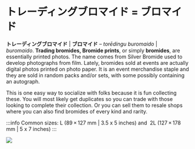 # トレーディングブロマイド = ブロマイド

**トレーディングブロマイド** | **ブロマイド** – *torēdingu buromaido* | *buromaido*. **Trading bromides, Bromide prints**, or simply **bromides**, are essentially printed photos. The name comes from Silver Bromide used to develop photographs from film. Lately, bromides sold at events are actually digital photos printed on photo paper. It is an event merchandise staple and they are sold in random packs and/or sets, with some possibly containing an autograph. 

This is one easy way to socialize with folks because it is fun collecting these. You will most likely get duplicates so you can trade with those looking to complete their collection. Or you can sell them to resale shops where you can also find bromides of every kind and rarity.

:::info
Common sizes: L (89 × 127 mm | 3.5 x 5 inches) and  2L (127 × 178 mm | 5 x 7 inches)
:::

![](/%E3%83%88%E3%83%AC%E3%83%BC%E3%83%87%E3%82%A3%E3%83%B3%E3%82%B0%E3%83%96%E3%83%AD%E3%83%9E%E3%82%A4%E3%83%89%20=%20%E3%83%96%E3%83%AD%E3%83%9E%E3%82%A4%E3%83%89/1ziNiZCr.jpg)
